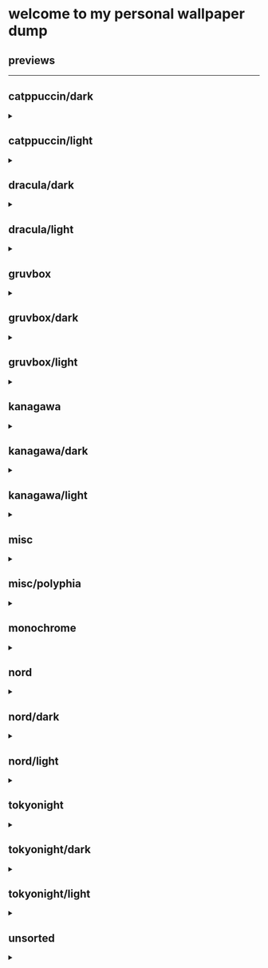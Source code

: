 
# welcome to my personal wallpaper dump

## previews
<hr>
<p align="center">


## catppuccin/dark
<details><summary></summary>
</details>


## catppuccin/light
<details><summary></summary>
</details>


## dracula/dark
<details><summary></summary>
<img src="./dracula/dark/arch_00.png" title="arch_00"><br>
</details>


## dracula/light
<details><summary></summary>
</details>


## gruvbox
<details><summary></summary>
<img src="./gruvbox/whale.png" title="whale"><br>
</details>


## gruvbox/dark
<details><summary></summary>
<img src="./gruvbox/dark/paris.png" title="paris"><br>
<img src="./gruvbox/dark/alley.jpg" title="alley"><br>
<img src="./gruvbox/dark/serocs.png" title="serocs"><br>
<img src="./gruvbox/dark/leaves_00.png" title="leaves_00"><br>
</details>


## gruvbox/light
<details><summary></summary>
<img src="./gruvbox/light/arch_00.png" title="arch_00"><br>
<img src="./gruvbox/light/kiwi.jpg" title="kiwi"><br>
<img src="./gruvbox/light/skull.png" title="skull"><br>
<img src="./gruvbox/light/painting_00.png" title="painting_00"><br>
</details>


## kanagawa
<details><summary></summary>
</details>


## kanagawa/dark
<details><summary></summary>
<img src="./kanagawa/dark/hokusai_00.png" title="hokusai_00"><br>
</details>


## kanagawa/light
<details><summary></summary>
</details>


## misc
<details><summary></summary>
</details>


## misc/polyphia
<details><summary></summary>
<img src="./misc/polyphia/polyphia_rtywd_tracklist.jpg" title="polyphia_rtywd_tracklist"><br>
<img src="./misc/polyphia/polyphia_muse_muted.jpg" title="polyphia_muse_muted"><br>
<img src="./misc/polyphia/polyphia_nlnd_tour.jpg" title="polyphia_nlnd_tour"><br>
<img src="./misc/polyphia/polyphia_muse.jpg" title="polyphia_muse"><br>
<img src="./misc/polyphia/polyphia_playing_god.jpg" title="polyphia_playing_god"><br>
<img src="./misc/polyphia/polyphia_goat_alt.jpg" title="polyphia_goat_alt"><br>
</details>


## monochrome
<details><summary></summary>
<img src="./monochrome/robot_reflection.jpg" title="robot_reflection"><br>
<img src="./monochrome/skull.png" title="skull"><br>
<img src="./monochrome/city_window.jpg" title="city_window"><br>
<img src="./monochrome/hands.png" title="hands"><br>
<img src="./monochrome/pirate_pc.jpg" title="pirate_pc"><br>
<img src="./monochrome/spooky_gas_station.jpg" title="spooky_gas_station"><br>
<img src="./monochrome/cult.jpg" title="cult"><br>
<img src="./monochrome/fuji.png" title="fuji"><br>
<img src="./monochrome/spooky_trees.jpg" title="spooky_trees"><br>
<img src="./monochrome/spooky_ski_lift.jpg" title="spooky_ski_lift"><br>
<img src="./monochrome/berserk.jpg" title="berserk"><br>
<img src="./monochrome/pirate_ship.jpg" title="pirate_ship"><br>
<img src="./monochrome/crow.png" title="crow"><br>
</details>


## nord
<details><summary></summary>
</details>


## nord/dark
<details><summary></summary>
<img src="./nord/dark/space_01.png" title="space_01"><br>
<img src="./nord/dark/waves_01.png" title="waves_01"><br>
<img src="./nord/dark/waves_00.png" title="waves_00"><br>
<img src="./nord/dark/fish_01.png" title="fish_01"><br>
<img src="./nord/dark/space_02.png" title="space_02"><br>
<img src="./nord/dark/dosomethinggreat.png" title="dosomethinggreat"><br>
<img src="./nord/dark/japan_01.png" title="japan_01"><br>
<img src="./nord/dark/japan_00.png" title="japan_00"><br>
<img src="./nord/dark/leafhelmet.png" title="leafhelmet"><br>
<img src="./nord/dark/herakles.png" title="herakles"><br>
<img src="./nord/dark/mountain_00.png" title="mountain_00"><br>
<img src="./nord/dark/anime_00.png" title="anime_00"><br>
<img src="./nord/dark/japan_02.png" title="japan_02"><br>
<img src="./nord/dark/golden_gate.png" title="golden_gate"><br>
<img src="./nord/dark/space_00.png" title="space_00"><br>
<img src="./nord/dark/fish_00.png" title="fish_00"><br>
<img src="./nord/dark/dune.png" title="dune"><br>
</details>


## nord/light
<details><summary></summary>
<img src="./nord/light/chip.png" title="chip"><br>
<img src="./nord/light/sushiswitch_2.png" title="sushiswitch_2"><br>
<img src="./nord/light/sushiswitch_1.png" title="sushiswitch_1"><br>
</details>


## tokyonight
<details><summary></summary>
</details>


## tokyonight/dark
<details><summary></summary>
<img src="./tokyonight/dark/rototrash-endeavour_astronaut.png" title="rototrash-endeavour_astronaut"><br>
<img src="./tokyonight/dark/another_planet.png" title="another_planet"><br>
<img src="./tokyonight/dark/minimalist-planets.jpg" title="minimalist-planets"><br>
</details>


## tokyonight/light
<details><summary></summary>
</details>


## unsorted
<details><summary></summary>
<img src="./unsorted/german_street.jpg" title="german_street"><br>
<img src="./unsorted/trees.jpg" title="trees"><br>
<img src="./unsorted/retro_computer.png" title="retro_computer"><br>
<img src="./unsorted/wall34.jpg" title="wall34"><br>
<img src="./unsorted/pixel_kitchen.png" title="pixel_kitchen"><br>
<img src="./unsorted/arch_00.png" title="arch_00"><br>
<img src="./unsorted/wall43.jpg" title="wall43"><br>
<img src="./unsorted/awake.jpg" title="awake"><br>
<img src="./unsorted/big_ben.jpg" title="big_ben"><br>
<img src="./unsorted/kiwi.jpg" title="kiwi"><br>
<img src="./unsorted/kurzgesagt_2.png" title="kurzgesagt_2"><br>
<img src="./unsorted/nightsky.png" title="nightsky"><br>
<img src="./unsorted/cherry_blossom.png" title="cherry_blossom"><br>
<img src="./unsorted/creature.jpg" title="creature"><br>
<img src="./unsorted/painting_boats.jpg" title="painting_boats"><br>
<img src="./unsorted/wall44.png" title="wall44"><br>
<img src="./unsorted/rocky_shores.jpg" title="rocky_shores"><br>
<img src="./unsorted/fuji.jpg" title="fuji"><br>
<img src="./unsorted/mountain_01.png" title="mountain_01"><br>
<img src="./unsorted/almost_gruvbox_egg.png" title="almost_gruvbox_egg"><br>
<img src="./unsorted/mountain_road.jpg" title="mountain_road"><br>
<img src="./unsorted/pattern.jpg" title="pattern"><br>
<img src="./unsorted/kurzgesagt_3.jpg" title="kurzgesagt_3"><br>
<img src="./unsorted/wall36.jpg" title="wall36"><br>
<img src="./unsorted/wall46.png" title="wall46"><br>
<img src="./unsorted/room.png" title="room"><br>
<img src="./unsorted/kurzgesagt_5.png" title="kurzgesagt_5"><br>
<img src="./unsorted/archlinux.jpg" title="archlinux"><br>
<img src="./unsorted/planets.jpg" title="planets"><br>
<img src="./unsorted/kurzgesagt_8.jpg" title="kurzgesagt_8"><br>
<img src="./unsorted/almost_gruvbox.png" title="almost_gruvbox"><br>
<img src="./unsorted/penguin.jpg" title="penguin"><br>
<img src="./unsorted/pixels.png" title="pixels"><br>
<img src="./unsorted/toro.png" title="toro"><br>
<img src="./unsorted/wall45.png" title="wall45"><br>
<img src="./unsorted/antlers.png" title="antlers"><br>
<img src="./unsorted/kurzgesagt_4.png" title="kurzgesagt_4"><br>
<img src="./unsorted/fork_bomb.png" title="fork_bomb"><br>
<img src="./unsorted/ocean_00.png" title="ocean_00"><br>
<img src="./unsorted/painting_ships.jpg" title="painting_ships"><br>
<img src="./unsorted/cloud_01.jpg" title="cloud_01"><br>
<img src="./unsorted/kurzgesagt_6.png" title="kurzgesagt_6"><br>
<img src="./unsorted/galaxy_pixels.png" title="galaxy_pixels"><br>
<img src="./unsorted/kurzgesagt_7.png" title="kurzgesagt_7"><br>
<img src="./unsorted/tree_road.jpg" title="tree_road"><br>
<img src="./unsorted/cloud_00.jpg" title="cloud_00"><br>
<img src="./unsorted/pixel_catppuccin_graveyard.png" title="pixel_catppuccin_graveyard"><br>
<img src="./unsorted/mountain.png" title="mountain"><br>
<img src="./unsorted/dude.jpg" title="dude"><br>
<img src="./unsorted/kurzgesagt_1.png" title="kurzgesagt_1"><br>
<img src="./unsorted/painting_ship.jpg" title="painting_ship"><br>
<img src="./unsorted/wall52.jpg" title="wall52"><br>
<img src="./unsorted/ocean.jpg" title="ocean"><br>
<img src="./unsorted/marcus_aurelius.png" title="marcus_aurelius"><br>
<img src="./unsorted/giraffes_against_ceiling_fans.png" title="giraffes_against_ceiling_fans"><br>
<img src="./unsorted/OrangeOcean.png" title="OrangeOcean"><br>
<img src="./unsorted/painting_lake.jpg" title="painting_lake"><br>
<img src="./unsorted/abstract.jpg" title="abstract"><br>
<img src="./unsorted/penguin_2.png" title="penguin_2"><br>
<img src="./unsorted/denji.png" title="denji"><br>
<img src="./unsorted/painting_shipwreck.jpg" title="painting_shipwreck"><br>
<img src="./unsorted/krusty_krab.jpg" title="krusty_krab"><br>
<img src="./unsorted/bold_and_brash.jpg" title="bold_and_brash"><br>
<img src="./unsorted/lotr_type_beat.jpg" title="lotr_type_beat"><br>
<img src="./unsorted/fog.jpg" title="fog"><br>
<img src="./unsorted/painting_icebergs.jpg" title="painting_icebergs"><br>
<img src="./unsorted/astronaut_balloon.png" title="astronaut_balloon"><br>
<img src="./unsorted/painting_gasmask.jpg" title="painting_gasmask"><br>
<img src="./unsorted/painting_dudes_chillin.jpg" title="painting_dudes_chillin"><br>
</details>

</p>

